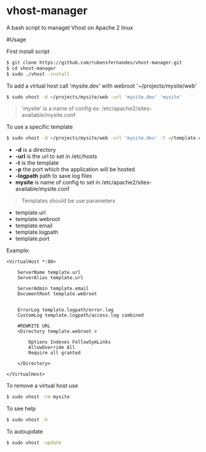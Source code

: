 # vhost-manager
A bash script to managet Vhost on Apache 2 linux

#Usage

First install script

```sh
$ git clone https://github.com/rubensfernandes/vhost-manager.git
$ cd vhost-manager
$ sudo ./vhost -install
```

To add a virtual host call 'mysite.dev' with webroot '~/projects/mysite/web'

```sh
$ sudo vhost -d ~/projects/mysite/web -url 'mysite.dev' 'mysite'
```
>'mysite' is a name of config ex: /etc/apache2/sites-available/mysite.conf

To use a specific template
```sh
$ sudo vhost -d ~/projects/mysite/web -url 'mysite.dev' -t ~/template.conf 'mysite'
```
- **-d** is a directory
- **-url** is the url to set in /etc/hosts
- **-t** is the template
- **-p** the port which the application will be hosted
- **-logpath** path to save log files
- **mysite** is name of config to set in /etc/apache2/sites-available/mysite.conf

>Templates should be use parameters
* template.url
* template.webroot
* template.email
* template.logpath
* template.port

Example:
```
<VirtualHost *:80>

    ServerName template.url
    ServerAlias template.url

    ServerAdmin template.email
    DocumentRoot template.webroot


    ErrorLog template.logpath/error.log
    CustomLog template.logpath/access.log combined

    #REWRITE URL
    <Directory template.webroot >

        Options Indexes FollowSymLinks
        AllowOverride All
        Require all granted

    </Directory>

</VirtualHost>

```

To remove a virtual host use
```sh
$ sudo vhost -rm mysite
```

To see help
```sh
$ sudo vhost -h
```

To autoupdate
```sh
$ sudo vhost -update
```
